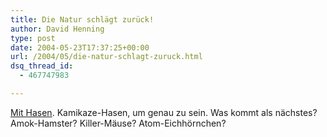 ```yaml
---
title: Die Natur schlägt zurück!
author: David Henning
type: post
date: 2004-05-23T17:37:25+00:00
url: /2004/05/die-natur-schlagt-zuruck.html
dsq_thread_id:
  - 467747983

---
```

[Mit Hasen][1]. Kamikaze-Hasen, um genau zu sein. Was kommt als nächstes? Amok-Hamster? Killer-Mäuse? Atom-Eichhörnchen?

 [1]: http://www.spiegel.de/panorama/0,1518,301041,00.html